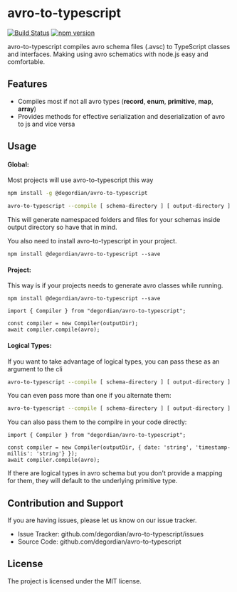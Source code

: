avro-to-typescript 
========
[![Build Status](https://travis-ci.org/degordian/avro-to-typescript.svg?branch=master)](https://travis-ci.org/degordian/avro-to-typescript)
[![npm version](https://badge.fury.io/js/%40degordian%2Favro-to-typescript.svg)](https://badge.fury.io/js/%40degordian%2Favro-to-typescript)

avro-to-typescript compiles avro schema files (.avsc) to TypeScript classes 
and interfaces. Making using avro schematics with node.js easy and comfortable.


Features
--------

- Compiles most if not all avro types (**record**, **enum**, **primitive**, **map**, **array**)
- Provides methods for effective serialization and deserialization of avro to js and vice versa


Usage
-----

#### Global:
Most projects will use avro-to-typescript this way
```sh
npm install -g @degordian/avro-to-typescript

avro-to-typescript --compile [ schema-directory ] [ output-directory ]
```
This will generate namespaced folders and files for your schemas inside 
output directory so have that in mind.

You also need to install avro-to-typescript in your project.
```
npm install @degordian/avro-to-typescript --save
```

#### Project:
This way is if your projects needs to generate avro classes while running.
```
npm install @degordian/avro-to-typescript --save
```

    import { Compiler } from "degordian/avro-to-typescript";

    const compiler = new Compiler(outputDir);
    await compiler.compile(avro);

#### Logical Types:
If you want to take advantage of logical types, you can pass these as an argument to the cli
```sh
avro-to-typescript --compile [ schema-directory ] [ output-directory ] --logical-types [avro type] [typescript type]
```

You can even pass more than one if you alternate them:
```sh
avro-to-typescript --compile [ schema-directory ] [ output-directory ] --logical-types [avro type] [typescript type] [avro type] [typescript type]
```

You can also pass them to the compilre in your code directly:

    import { Compiler } from "degordian/avro-to-typescript";

    const compiler = new Compiler(outputDir, { date: 'string', 'timestamp-millis': 'string'} });
    await compiler.compile(avro);

If there are logical types in avro schema but you don't provide a mapping for them, they will default to the underlying primitive type.

Contribution and Support
------------------------

If you are having issues, please let us know on our issue tracker.

- Issue Tracker: github.com/degordian/avro-to-typescript/issues
- Source Code: github.com/degordian/avro-to-typescript


License
-------

The project is licensed under the MIT license.

